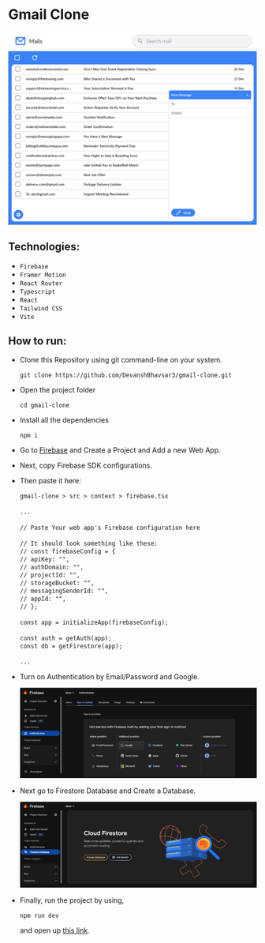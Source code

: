 # Gmail Clone

![Demo Screenshot](./public/mails_demo.png)

## Technologies:

- `Firebase`
- `Framer Motion`
- `React Router`
- `Typescript`
- `React`
- `Tailwind CSS`
- `Vite`

## How to run:

- Clone this Repository using git command-line on your system.

  ```
  git clone https://github.com/DevanshBhavsar3/gmail-clone.git
  ```

- Open the project folder

  ```
  cd gmail-clone
  ```

- Install all the dependencies

  ```
  npm i
  ```

- Go to [Firebase](https://console.firebase.google.com/) and Create a Project and Add a new Web App.

- Next, copy Firebase SDK configurations.

- Then paste it here:

  ```
  gmail-clone > src > context > firebase.tsx

  ...

  // Paste Your web app's Firebase configuration here

  // It should look something like these:
  // const firebaseConfig = {
  // apiKey: "",
  // authDomain: "",
  // projectId: "",
  // storageBucket: "",
  // messagingSenderId: "",
  // appId: "",
  // };

  const app = initializeApp(firebaseConfig);

  const auth = getAuth(app);
  const db = getFirestore(app);

  ...
  ```

- Turn on Authentication by Email/Password and Google.

  ![Firebase Authentication Demo](./public/Screenshot%202024-12-25%20132349.png)

- Next go to Firestore Database and Create a Database.

  ![Firestore Database Demo](./public/Screenshot%202024-12-25%20133304.png)

- Finally, run the project by using,

  ```
  npm run dev
  ```

  and open up [this link](http://localhost:5173).
